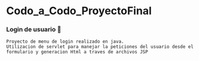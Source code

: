# Codo_a_Codo_ProyectoFinal
### Login de usuario  📲
```
Proyecto de menu de login realizado en java.
Utilizacion de servlet para manejar la peticiones del usuario desde el formulario y generacion Html a traves de archivos JSP
